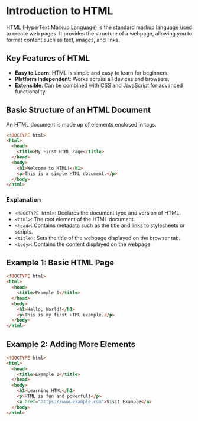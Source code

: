 # Introduction to HTML

HTML (HyperText Markup Language) is the standard markup language used to create web pages. It provides the structure of a webpage, allowing you to format content such as text, images, and links.

## Key Features of HTML

- **Easy to Learn**: HTML is simple and easy to learn for beginners.
- **Platform Independent**: Works across all devices and browsers.
- **Extensible**: Can be combined with CSS and JavaScript for advanced functionality.

## Basic Structure of an HTML Document

An HTML document is made up of elements enclosed in tags.

```html
<!DOCTYPE html>
<html>
  <head>
    <title>My First HTML Page</title>
  </head>
  <body>
    <h1>Welcome to HTML!</h1>
    <p>This is a simple HTML document.</p>
  </body>
</html>
```

### Explanation

- `<!DOCTYPE html>`: Declares the document type and version of HTML.
- `<html>`: The root element of the HTML document.
- `<head>`: Contains metadata such as the title and links to stylesheets or scripts.
- `<title>`: Sets the title of the webpage displayed on the browser tab.
- `<body>`: Contains the content displayed on the webpage.

## Example 1: Basic HTML Page

```html
<!DOCTYPE html>
<html>
  <head>
    <title>Example 1</title>
  </head>
  <body>
    <h1>Hello, World!</h1>
    <p>This is my first HTML example.</p>
  </body>
</html>
```

## Example 2: Adding More Elements

```html
<!DOCTYPE html>
<html>
  <head>
    <title>Example 2</title>
  </head>
  <body>
    <h1>Learning HTML</h1>
    <p>HTML is fun and powerful!</p>
    <a href="https://www.example.com">Visit Example</a>
  </body>
</html>
```
